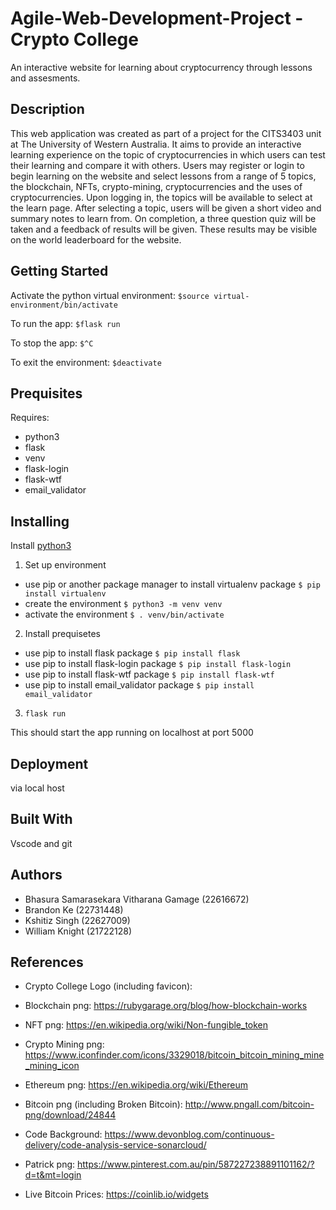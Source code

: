 # Agile-Web-Development-Project - Crypto College

An interactive website for learning about cryptocurrency through lessons and assesments.

## Description

This web application was created as part of a project for the CITS3403 unit at The University of Western Australia. It aims to provide an interactive learning experience on the topic of cryptocurrencies in which users can test their learning and compare it with others. Users may register or login to begin learning on the website and select lessons from a range of 5 topics, the blockchain, NFTs, crypto-mining, cryptocurrencies and the uses of cryptocurrencies. Upon logging in, the topics will be available to select at the learn page. After selecting a topic, users will be given a short video and summary notes to learn from. On completion, a three question quiz will be taken and a feedback of results will be given. These results may be visible on the world leaderboard for the website.

## Getting Started

Activate the python virtual environment:
`$source virtual-environment/bin/activate`

To run the app:
`$flask run`

To stop the app:
`$^C`

To exit the environment:
`$deactivate`

## Prequisites

Requires:

- python3
- flask
- venv
- flask-login
- flask-wtf
- email_validator

## Installing

Install [python3](https://www.python.org/downloads/)

1. Set up environment

- use pip or another package manager to install virtualenv package `$ pip install virtualenv`
- create the environment `$ python3 -m venv venv`
- activate the environment `$ . venv/bin/activate`

2. Install prequisetes

- use pip to install flask package `$ pip install flask`
- use pip to install flask-login package `$ pip install flask-login`
- use pip to install flask-wtf package `$ pip install flask-wtf`
- use pip to install email_validator package `$ pip install email_validator`

3. `flask run`

This should start the app running on localhost at port 5000

## Deployment

via local host

## Built With

Vscode and git

## Authors

- Bhasura Samarasekara Vitharana Gamage (22616672)
- Brandon Ke (22731448)
- Kshitiz Singh (22627009)
- William Knight (21722128)

## References

- Crypto College Logo (including favicon): 
- Blockchain png: https://rubygarage.org/blog/how-blockchain-works
- NFT png: https://en.wikipedia.org/wiki/Non-fungible_token
- Crypto Mining png: https://www.iconfinder.com/icons/3329018/bitcoin_bitcoin_mining_mine_mining_icon
- Ethereum png: https://en.wikipedia.org/wiki/Ethereum
- Bitcoin png (including Broken Bitcoin): http://www.pngall.com/bitcoin-png/download/24844
- Code Background: https://www.devonblog.com/continuous-delivery/code-analysis-service-sonarcloud/
- Patrick png: https://www.pinterest.com.au/pin/587227238891101162/?d=t&mt=login

- Live Bitcoin Prices: https://coinlib.io/widgets